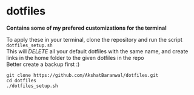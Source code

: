 # dotfiles

**Contains some of my prefered customizations for the terminal**

To apply these in your terminal, clone the repository and run the script `dotfiles_setup.sh`  
This will *DELETE* all your default dotfiles with the same name, and create links in the home folder to the given dotfiles in the repo  
Better create a backup first :)

```
git clone https://github.com/AkshatBaranwal/dotfiles.git
cd dotfiles
./dotfiles_setup.sh
```
